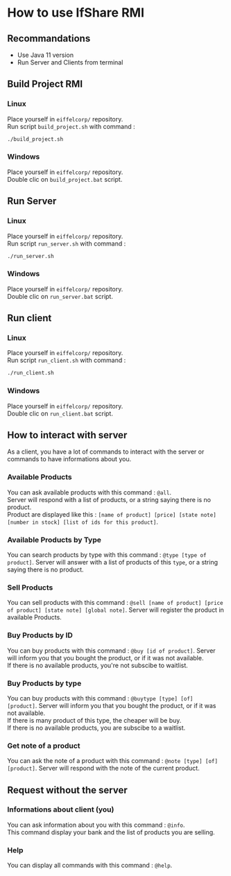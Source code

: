 # How to use IfShare RMI

## Recommandations
- Use Java 11 version
- Run Server and Clients from terminal

## Build Project RMI

### Linux
Place yourself in `eiffelcorp/` repository.  
Run script `build_project.sh` with command :  
```sh
./build_project.sh
```

### Windows
Place yourself in `eiffelcorp/` repository.  
Double clic on `build_project.bat` script.

## Run Server

### Linux
Place yourself in `eiffelcorp/` repository.  
Run script `run_server.sh` with command :  
```sh
./run_server.sh
```

### Windows
Place yourself in `eiffelcorp/` repository.  
Double clic on `run_server.bat` script.

## Run client

### Linux
Place yourself in `eiffelcorp/` repository.  
Run script `run_client.sh` with command :  
```sh
./run_client.sh
```

### Windows
Place yourself in `eiffelcorp/` repository.  
Double clic on `run_client.bat` script.

## How to interact with server
As a client, you have a lot of commands to interact with the server or commands to have informations about you.  

### Available Products
You can ask available products with this command : `@all`.  
Server will respond with a list of products, or a string saying there is no product.  
Product are displayed like this : `[name of product] [price] [state note] [number in stock] [list of ids for this product]`.

### Available Products by Type
You can search products by type with this command : `@type [type of product]`.
Server will answer with a list of products of this `type`, or a string saying there is no product.  

### Sell Products
You can sell products with this command : `@sell [name of product] [price of product] [state note] [global note]`.
Server will register the product in available Products.

### Buy Products by ID
You can buy products with this command : `@buy [id of product]`.
Server will inform you that you bought the product, or if it was not available.  
If there is no available products, you're not subscibe to waitlist.  

### Buy Products by type
You can buy products with this command : `@buytype [type] [of] [product]`.
Server will inform you that you bought the product, or if it was not available.  
If there is many product of this type, the cheaper will be buy.  
If there is no available products, you are subscibe to a waitlist.  

### Get note of a product
You can ask the note of a product with this command : `@note [type] [of] [product]`.
Server will respond with the note of the current product.  

## Request without the server

### Informations about client (you)
You can ask information about you with this command : `@info`.  
This command display your bank and the list of products you are selling.

### Help
You can display all commands with this command : `@help`.

